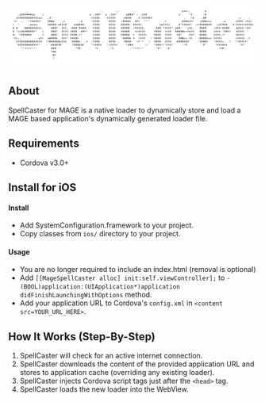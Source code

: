 ![image](logo.gif)



## About

SpellCaster for MAGE is a native loader to dynamically store and load a MAGE based application's dynamically generated loader file.

## Requirements

- Cordova v3.0+

## Install for iOS

#### Install

- Add SystemConfiguration.framework to your project. 
- Copy classes from `ios/` directory to your project.

#### Usage

- You are no longer required to include an index.html (removal is optional)
- Add `[[MageSpellCaster alloc] init:self.viewController];` to `- (BOOL)application:(UIApplication*)application didFinishLaunchingWithOptions` method.
- Add your application URL to Cordova's `config.xml` in `<content src=YOUR_URL_HERE>`.

## How It Works (Step-By-Step)

1. SpellCaster will check for an active internet connection.
2. SpellCaster downloads the content of the provided application URL and stores to application cache (overriding any existing loader).
3. SpellCaster injects Cordova script tags just after the `<head>` tag.
4. SpellCaster loads the new loader into the WebView.

